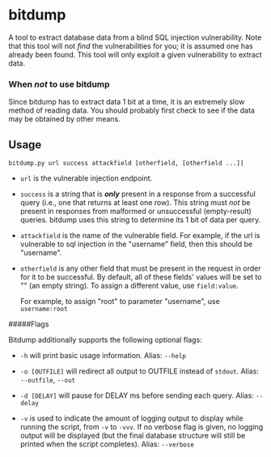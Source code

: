 # bitdump
A tool to extract database data from a blind SQL injection vulnerability. Note that this tool will not *find* the vulnerabilities for you; it is assumed one has already been found. This tool will only exploit a given vulnerability to extract data.

### When *not* to use bitdump
Since bitdump has to extract data 1 bit at a time, it is an extremely slow method of reading data. You should probably first check to see if the data may be obtained by other means.

## Usage

`bitdump.py url success attackfield [otherfield, [otherfield ...]]`

  * `url` is the vulnerable injection endpoint.
  * `success` is a string that is **_only_** present in a response from a successful query (i.e., one that returns at least one row). This string must *not* be present in responses from malformed or unsuccessful (empty-result) queries. bitdump uses this string to determine its 1 bit of data per query.
  * `attackfield` is the name of the vulnerable field. For example, if the url is vulnerable to sql injection in the "username" field, then this should be "username".
  * `otherfield` is any other field that must be present in the request in order for it to be successful. By default, all of these fields' values will be set to "" (an empty string). To assign a different value, use `field:value`.
      
      For example, to assign "root" to parameter "username", use `username:root`
          
#####Flags

Bitdump additionally supports the following optional flags:

  * `-h` will print basic usage information.
      Alias: `--help`

  * `-o [OUTFILE]` will redirect all output to OUTFILE instead of `stdout`. Alias: `--outfile`, `--out`

  * `-d [DELAY]` will pause for DELAY ms before sending each query. Alias: `--delay`
        
  * `-v` is used to indicate the amount of logging output to display while running the script, from `-v` to `-vvv`. If no verbose flag is given, no logging output will be displayed (but the final database structure will still be printed when the script completes). Alias: `--verbose`
